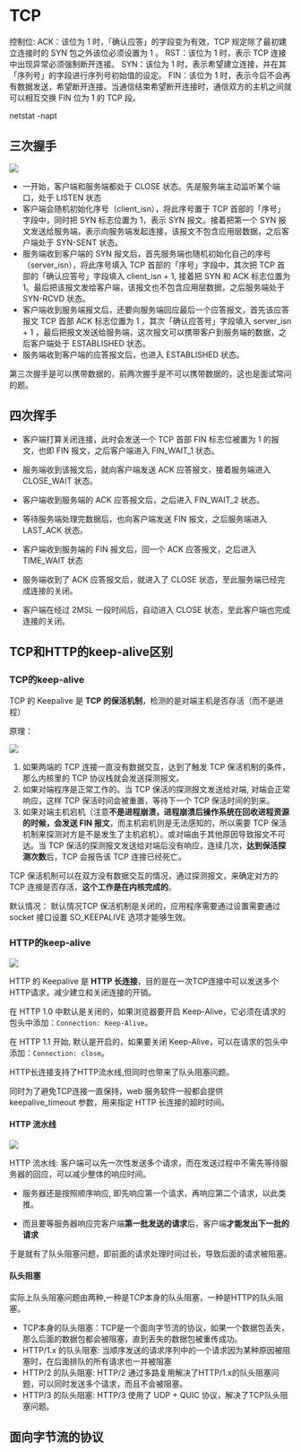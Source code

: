 
# TCP


控制位:
ACK：该位为 1 时，「确认应答」的字段变为有效，TCP 规定除了最初建立连接时的 SYN 包之外该位必须设置为 1 。
RST：该位为 1 时，表示 TCP 连接中出现异常必须强制断开连接。
SYN：该位为 1 时，表示希望建立连接，并在其「序列号」的字段进行序列号初始值的设定。
FIN：该位为 1 时，表示今后不会再有数据发送，希望断开连接。当通信结束希望断开连接时，通信双方的主机之间就可以相互交换 FIN 位为 1 的 TCP 段。


netstat -napt


## 三次握手

![](img/TCP/三次握手.png)

- 一开始，客户端和服务端都处于 CLOSE 状态。先是服务端主动监听某个端口，处于 LISTEN 状态
- 客户端会随机初始化序号（client_isn），将此序号置于 TCP 首部的「序号」字段中，同时把 SYN 标志位置为 1，表示 SYN 报文。接着把第一个 SYN 报文发送给服务端，表示向服务端发起连接，该报文不包含应用层数据，之后客户端处于 SYN-SENT 状态。
- 服务端收到客户端的 SYN 报文后，首先服务端也随机初始化自己的序号（server_isn），将此序号填入 TCP 首部的「序号」字段中，其次把 TCP 首部的「确认应答号」字段填入 client_isn + 1, 接着把 SYN 和 ACK 标志位置为 1。最后把该报文发给客户端，该报文也不包含应用层数据，之后服务端处于 SYN-RCVD 状态。
- 客户端收到服务端报文后，还要向服务端回应最后一个应答报文，首先该应答报文 TCP 首部 ACK 标志位置为 1 ，其次「确认应答号」字段填入 server_isn + 1 ，最后把报文发送给服务端，这次报文可以携带客户到服务端的数据，之后客户端处于 ESTABLISHED 状态。
- 服务端收到客户端的应答报文后，也进入 ESTABLISHED 状态。

第三次握手是可以携带数据的，前两次握手是不可以携带数据的，这也是面试常问的题。

## 四次挥手

- 客户端打算关闭连接，此时会发送一个 TCP 首部 FIN 标志位被置为 1 的报文，也即 FIN 报文，之后客户端进入 FIN_WAIT_1 状态。
- 服务端收到该报文后，就向客户端发送 ACK 应答报文，接着服务端进入 CLOSE_WAIT 状态。
- 客户端收到服务端的 ACK 应答报文后，之后进入 FIN_WAIT_2 状态。

- 等待服务端处理完数据后，也向客户端发送 FIN 报文，之后服务端进入 LAST_ACK 状态。
- 客户端收到服务端的 FIN 报文后，回一个 ACK 应答报文，之后进入 TIME_WAIT 状态
- 服务端收到了 ACK 应答报文后，就进入了 CLOSE 状态，至此服务端已经完成连接的关闭。
- 客户端在经过 2MSL 一段时间后，自动进入 CLOSE 状态，至此客户端也完成连接的关闭。


## TCP和HTTP的keep-alive区别

### TCP的keep-alive

TCP 的 Keepalive 是 **TCP 的保活机制**，检测的是对端主机是否存活（而不是进程）

原理：

![](img/TCP/TCP保活机制.png)

1. 如果两端的 TCP 连接一直没有数据交互，达到了触发 TCP 保活机制的条件，那么内核里的 TCP 协议栈就会发送探测报文。
2. 如果对端程序是正常工作的。当 TCP 保活的探测报文发送给对端, 对端会正常响应，这样 TCP 保活时间会被重置，等待下一个 TCP 保活时间的到来。
3. 如果对端主机宕机（注意**不是进程崩溃，进程崩溃后操作系统在回收进程资源的时候，会发送 FIN 报文**，而主机宕机则是无法感知的，所以需要 TCP 保活机制来探测对方是不是发生了主机宕机）。或对端由于其他原因导致报文不可达。当 TCP 保活的探测报文发送给对端后没有响应，连续几次，**达到保活探测次数**后，TCP 会报告该 TCP 连接已经死亡。

TCP 保活机制可以在双方没有数据交互的情况，通过探测报文，来确定对方的 TCP 连接是否存活，**这个工作是在内核完成的**。

默认情况：
默认情况TCP 保活机制是关闭的，应用程序需要通过设置需要通过 socket 接口设置 SO_KEEPALIVE 选项才能够生效。

### HTTP的keep-alive

![](img/TCP/HTTP长连接.png)

HTTP 的 Keepalive 是 **HTTP 长连接**，目的是在一次TCP连接中可以发送多个HTTP请求，减少建立和关闭连接的开销。


在 HTTP 1.0 中默认是关闭的，如果浏览器要开启 Keep-Alive，它必须在请求的包头中添加：`Connection: Keep-Alive`。

在 HTTP 1.1 开始, 默认是开启的，如果要关闭 Keep-Alive，可以在请求的包头中添加：`Connection: close`。

HTTP长连接支持了HTTP流水线,但同时也带来了队头阻塞问题。

同时为了避免TCP连接一直保持，web 服务软件一般都会提供 keepalive_timeout 参数，用来指定 HTTP 长连接的超时时间。

#### HTTP 流水线

![](img/TCP/HTTP流水线.png)

HTTP 流水线: 客户端可以先一次性发送多个请求，而在发送过程中不需先等待服务器的回应，可以减少整体的响应时间。

- 服务器还是按照顺序响应, 即先响应第一个请求，再响应第二个请求，以此类推。

- 而且要等服务器响应完客户端**第一批发送的请求**后，客户端**才能发出下一批的请求**

于是就有了队头阻塞问题，即前面的请求处理时间过长，导致后面的请求被阻塞。

#### 队头阻塞

实际上队头阻塞问题由两种,一种是TCP本身的队头阻塞，一种是HTTP的队头阻塞。

- TCP本身的队头阻塞：TCP是一个面向字节流的协议，如果一个数据包丢失，那么后面的数据包都会被阻塞，直到丢失的数据包被重传成功。
- HTTP/1.x 的队头阻塞: 当顺序发送的请求序列中的一个请求因为某种原因被阻塞时，在后面排队的所有请求也一并被阻塞
- HTTP/2 的队头阻塞: HTTP/2 通过多路复用解决了HTTP/1.x的队头阻塞问题，可以同时发送多个请求，而且不会被阻塞。
- HTTP/3 的队头阻塞: HTTP/3 使用了 UDP + QUIC 协议，解决了TCP队头阻塞问题。



## 面向字节流的协议





